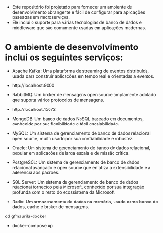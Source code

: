 
- Este repositório foi projetado para fornecer um ambiente de desenvolvimento abrangente e fácil de configurar para aplicações baseadas em microserviços. 
- Ele inclui o suporte para várias tecnologias de banco de dados e middleware que são comumente usadas em aplicações modernas.



# O ambiente de desenvolvimento inclui os seguintes serviços:



- Apache Kafka: Uma plataforma de streaming de eventos distribuída, usada para construir aplicações em tempo real e orientadas a eventos.
- http://localhost:9000

- RabbitMQ: Um broker de mensagens open source amplamente adotado que suporta vários protocolos de mensagens.
- http://localhost:15672

- MongoDB: Um banco de dados NoSQL baseado em documentos, conhecido por sua flexibilidade e fácil escalabilidade.

- MySQL: Um sistema de gerenciamento de banco de dados relacional open source, muito usado por sua confiabilidade e robustez.

- Oracle: Um sistema de gerenciamento de banco de dados relacional, popular em aplicações de larga escala e de missão crítica.

- PostgreSQL: Um sistema de gerenciamento de banco de dados relacional avançado e open source que enfatiza a extensibilidade e a aderência aos padrões.

- SQL Server: Um sistema de gerenciamento de banco de dados relacional fornecido pela Microsoft, conhecido por sua integração profunda com o resto do ecossistema da Microsoft.

- Redis: Um armazenamento de dados na memória, usado como banco de dados, cache e broker de mensagens.

cd gfmaurila-docker
- docker-compose up 